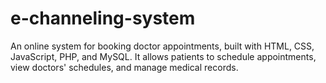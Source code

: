 # e-channeling-system
An online system for booking doctor appointments, built with HTML, CSS, JavaScript, PHP, and MySQL. It allows patients to schedule appointments, view doctors' schedules, and manage medical records.
